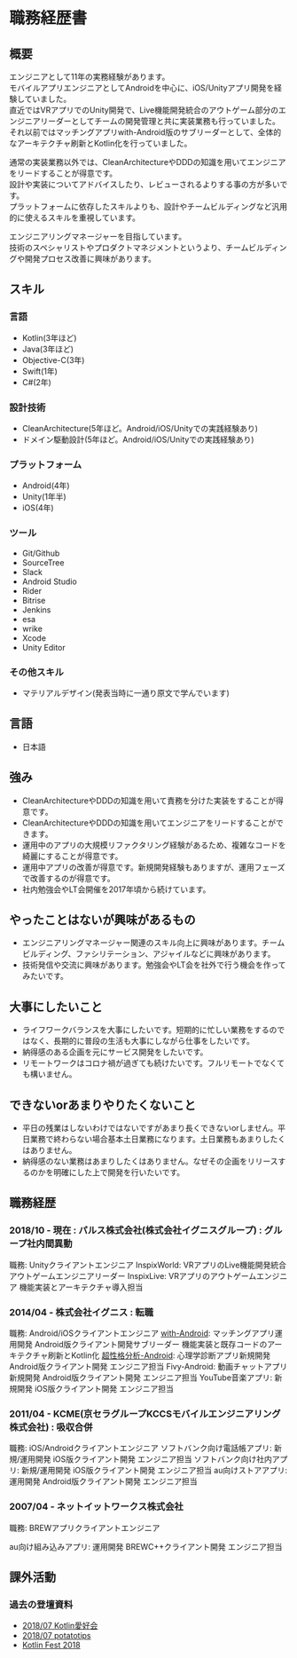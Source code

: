 # 職務経歴書

## 概要

エンジニアとして11年の実務経験があります。  
モバイルアプリエンジニアとしてAndroidを中心に、iOS/Unityアプリ開発を経験していました。  
直近ではVRアプリでのUnity開発で、Live機能開発統合のアウトゲーム部分のエンジニアリーダーとしてチームの開発管理と共に実装業務も行っていました。  
それ以前ではマッチングアプリwith-Android版のサブリーダーとして、全体的なアーキテクチャ刷新とKotlin化を行っていました。

通常の実装業務以外では、CleanArchitectureやDDDの知識を用いてエンジニアをリードすることが得意です。  
設計や実装についてアドバイスしたり、レビューされるよりする事の方が多いです。  
プラットフォームに依存したスキルよりも、設計やチームビルディングなど汎用的に使えるスキルを重視しています。

エンジニアリングマネージャーを目指しています。  
技術のスペシャリストやプロダクトマネジメントというより、チームビルディングや開発プロセス改善に興味があります。

## スキル
### 言語
- Kotlin(3年ほど)
- Java(3年ほど)
- Objective-C(3年)
- Swift(1年)
- C#(2年)

### 設計技術
- CleanArchitecture(5年ほど。Android/iOS/Unityでの実践経験あり)
- ドメイン駆動設計(5年ほど。Android/iOS/Unityでの実践経験あり)

### プラットフォーム

- Android(4年)
- Unity(1年半)
- iOS(4年)

### ツール
- Git/Github
- SourceTree
- Slack
- Android Studio
- Rider
- Bitrise
- Jenkins
- esa
- wrike
- Xcode
- Unity Editor

### その他スキル

- マテリアルデザイン(発表当時に一通り原文で学んでいます)

## 言語

- 日本語

## 強み

- CleanArchitectureやDDDの知識を用いて責務を分けた実装をすることが得意です。
- CleanArchitectureやDDDの知識を用いてエンジニアをリードすることができます。
- 運用中のアプリの大規模リファクタリング経験があるため、複雑なコードを綺麗にすることが得意です。
- 運用中アプリの改善が得意です。新規開発経験もありますが、運用フェーズで改善するのが得意です。
- 社内勉強会やLT会開催を2017年頃から続けています。

## やったことはないが興味があるもの

- エンジニアリングマネージャー関連のスキル向上に興味があります。チームビルディング、ファシリテーション、アジャイルなどに興味があります。
- 技術発信や交流に興味があります。勉強会やLT会を社外で行う機会を作ってみたいです。

## 大事にしたいこと

- ライフワークバランスを大事にしたいです。短期的に忙しい業務をするのではなく、長期的に普段の生活も大事にしながら仕事をしたいです。
- 納得感のある企画を元にサービス開発をしたいです。
- リモートワークはコロナ禍が過ぎても続けたいです。フルリモートでなくても構いません。

## できないorあまりやりたくないこと

- 平日の残業はしないわけではないですがあまり長くできないorしません。平日業務で終わらない場合基本土日業務になります。土日業務もあまりしたくはありません。
- 納得感のない業務はあまりしたくはありません。なぜその企画をリリースするのかを明確にした上で開発を行いたいです。

## 職務経歴

### 2018/10 - 現在 : パルス株式会社(株式会社イグニスグループ) : グループ社内間異動

職務: Unityクライアントエンジニア
InspixWorld: VRアプリのLive機能開発統合アウトゲームエンジニアリーダー
InspixLive: VRアプリのアウトゲームエンジニア 機能実装とアーキテクチャ導入担当

### 2014/04 - 株式会社イグニス : 転職

職務: Android/iOSクライアントエンジニア
[with-Android](https://with.is/welcome): マッチングアプリ運用開発 Android版クライアント開発サブリーダー 機能実装と既存コードのアーキテクチャ刷新とKotlin化
[超性格分析-Android](https://play.google.com/store/apps/details?id=is.with.ignis.bigfive&hl=ja&gl=US): 心理学診断アプリ新規開発 Android版クライアント開発 エンジニア担当
Fivy-Android: 動画チャットアプリ新規開発 Android版クライアント開発 エンジニア担当
YouTube音楽アプリ: 新規開発 iOS版クライアント開発 エンジニア担当

### 2011/04 - KCME(京セラグループKCCSモバイルエンジニアリング株式会社) : 吸収合併

職務: iOS/Androidクライアントエンジニア
ソフトバンク向け電話帳アプリ: 新規/運用開発 iOS版クライアント開発 エンジニア担当
ソフトバンク向け社内アプリ: 新規/運用開発 iOS版クライアント開発 エンジニア担当
au向けストアアプリ: 運用開発 Android版クライアント開発 エンジニア担当

### 2007/04 - ネットイットワークス株式会社

職務: BREWアプリクライアントエンジニア

au向け組み込みアプリ: 運用開発 BREWC++クライアント開発 エンジニア担当

## 課外活動

### 過去の登壇資料
- [2018/07 Kotlin愛好会](https://speakerdeck.com/paraya3636/j2kkonbatawokasutamaizusuru)
- [2018/07 potatotips](https://speakerdeck.com/paraya3636/j2kkonbatawokasutamaizusuru-ver-5min)
- [Kotlin Fest 2018](https://speakerdeck.com/paraya3636/j2k-failure-story-unit)
